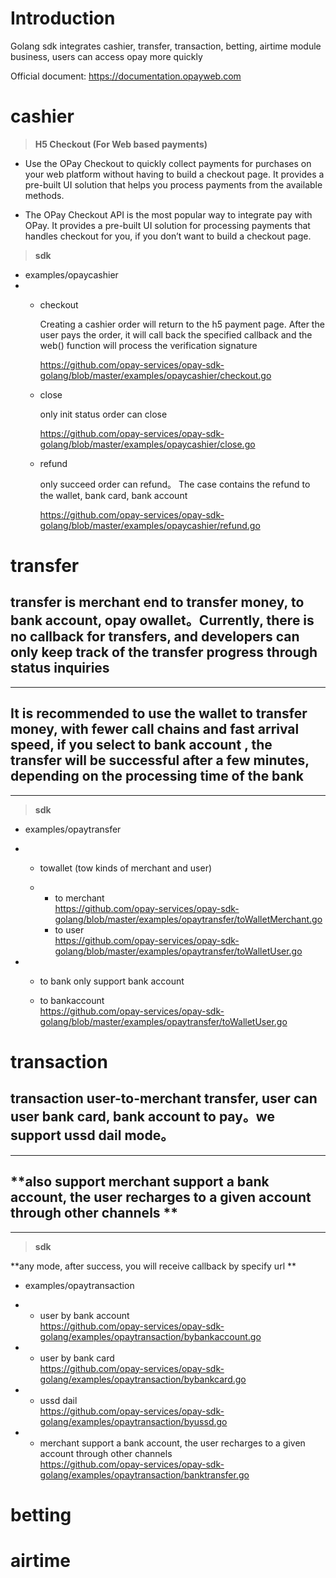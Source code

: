 Introduction
============
Golang sdk integrates cashier, transfer, transaction, betting, airtime module business, users can access opay more quickly

Official document: https://documentation.opayweb.com

cashier
=======
>**H5 Checkout (For Web based payments)**  


+ Use the OPay Checkout to quickly collect payments for purchases on your web platform without having to build a checkout page. It provides a pre-built UI solution that helps you process payments from the available methods.

+ The OPay Checkout API is the most popular way to integrate pay with OPay. It provides a pre-built UI solution for processing payments that handles checkout for you, if you don’t want to build a checkout page.

>**sdk**

+ examples/opaycashier
+ + checkout
  
    Creating a cashier order will return to the h5 payment page. After the user pays the order, it will call back the specified callback and the web() function will process the verification signature  
    
    https://github.com/opay-services/opay-sdk-golang/blob/master/examples/opaycashier/checkout.go
  + close
  
    only init status order can close  

    https://github.com/opay-services/opay-sdk-golang/blob/master/examples/opaycashier/close.go

  + refund
    
    only succeed order can refund。 The case contains the refund to the wallet, bank card, bank account  
    
    https://github.com/opay-services/opay-sdk-golang/blob/master/examples/opaycashier/refund.go

transfer
========
**transfer is merchant end to transfer money, to bank account, opay owallet。Currently, there is no callback for transfers, and developers can only keep track of the transfer progress through status inquiries**  
-----------
-----------  
**It is recommended to use the wallet to transfer money, with fewer call chains and fast arrival speed, if you select to bank account , the transfer will be successful after a few minutes, depending on the processing time of the bank**
----------
----------

>**sdk**  

+ examples/opaytransfer  

+ + towallet (tow kinds of merchant and user)  
  
  + + to merchant  
      https://github.com/opay-services/opay-sdk-golang/blob/master/examples/opaytransfer/toWalletMerchant.go  
    + to user  
        https://github.com/opay-services/opay-sdk-golang/blob/master/examples/opaytransfer/toWalletUser.go


+ + to bank only support bank account  
  
  + to bankaccount  
    https://github.com/opay-services/opay-sdk-golang/blob/master/examples/opaytransfer/toWalletUser.go



transaction
===========
**transaction user-to-merchant transfer, user can user bank card, bank account to pay。we support ussd dail mode。**  
----------
---------
**also support merchant support a bank account, the user recharges to a given account through other channels  **  
----------  
----------
>**sdk** 

**any mode,  after success, you will receive callback by specify url ** 

+ examples/opaytransaction  
+ + user by bank account  
    https://github.com/opay-services/opay-sdk-golang/examples/opaytransaction/bybankaccount.go  

+ + user by bank card  
    https://github.com/opay-services/opay-sdk-golang/examples/opaytransaction/bybankcard.go  

+ + ussd dail  
    https://github.com/opay-services/opay-sdk-golang/examples/opaytransaction/byussd.go  

+ + merchant support a bank account, the user recharges to a given account through other channels  
    https://github.com/opay-services/opay-sdk-golang/examples/opaytransaction/banktransfer.go



betting
=======


airtime
=======


